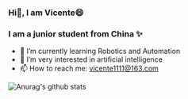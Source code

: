 ### Hi👋, I am Vicente😄
### I am a junior student from China ✨
- 🌱 I’m currently learning Robotics and Automation
- 🤔 I’m very interested in artificial intelligence
- 📫 How to reach me: vicente1111@163.com

 ![Anurag's github stats](https://github-readme-stats.vercel.app/api?username=vcntl&show_icons=true&theme=radical)
